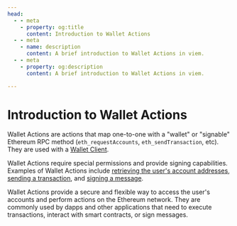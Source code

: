 ```yaml
---
head:
  - - meta
    - property: og:title
      content: Introduction to Wallet Actions
  - - meta
    - name: description
      content: A brief introduction to Wallet Actions in viem.
  - - meta
    - property: og:description
      content: A brief introduction to Wallet Actions in viem.

---
```


# Introduction to Wallet Actions

Wallet Actions are actions that map one-to-one with a "wallet" or "signable" Ethereum RPC method (`eth_requestAccounts`, `eth_sendTransaction`, etc). They are used with a [Wallet Client](/docs/client/wallet).

Wallet Actions require special permissions and provide signing capabilities. Examples of Wallet Actions include [retrieving the user's account addresses](/docs/actions/wallet/getAddresses), [sending a transaction](/docs/actions/wallet/sendTransaction), and [signing a message](/docs/actions/wallet/signMessage).

Wallet Actions provide a secure and flexible way to access the user's accounts and perform actions on the Ethereum network. They are commonly used by dapps and other applications that need to execute transactions, interact with smart contracts, or sign messages.